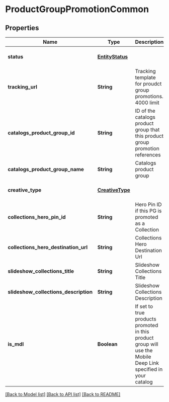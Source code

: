 # ProductGroupPromotionCommon
## Properties

| Name | Type | Description | Notes |
|------------ | ------------- | ------------- | -------------|
| **status** | [**EntityStatus**](EntityStatus.md) |  | [optional] [default to null] |
| **tracking\_url** | **String** | Tracking template for proudct group promotions. 4000 limit | [optional] [default to null] |
| **catalogs\_product\_group\_id** | **String** | ID of the catalogs product group that this product group promotion references | [optional] [default to null] |
| **catalogs\_product\_group\_name** | **String** | Catalogs product group | [optional] [default to null] |
| **creative\_type** | [**CreativeType**](CreativeType.md) |  | [optional] [default to null] |
| **collections\_hero\_pin\_id** | **String** | Hero Pin ID if this PG is promoted as a Collection | [optional] [default to null] |
| **collections\_hero\_destination\_url** | **String** | Collections Hero Destination Url | [optional] [default to null] |
| **slideshow\_collections\_title** | **String** | Slideshow Collections Title | [optional] [default to null] |
| **slideshow\_collections\_description** | **String** | Slideshow Collections Description | [optional] [default to null] |
| **is\_mdl** | **Boolean** | If set to true products promoted in this product group will use the Mobile Deep Link specified in your catalog | [optional] [default to null] |

[[Back to Model list]](../README.md#documentation-for-models) [[Back to API list]](../README.md#documentation-for-api-endpoints) [[Back to README]](../README.md)

